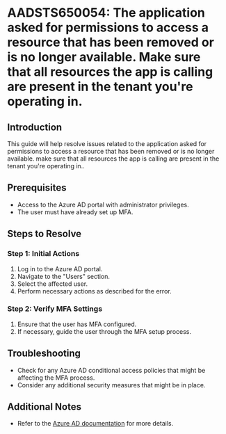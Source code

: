 # AADSTS650054: The application asked for permissions to access a resource that has been removed or is no longer available. Make sure that all resources the app is calling are present in the tenant you're operating in.

## Introduction
This guide will help resolve issues related to the application asked for permissions to access a resource that has been removed or is no longer available. make sure that all resources the app is calling are present in the tenant you're operating in..

## Prerequisites
- Access to the Azure AD portal with administrator privileges.
- The user must have already set up MFA.

## Steps to Resolve

### Step 1: Initial Actions
1. Log in to the Azure AD portal.
2. Navigate to the "Users" section.
3. Select the affected user.
4. Perform necessary actions as described for the error.

### Step 2: Verify MFA Settings
1. Ensure that the user has MFA configured.
2. If necessary, guide the user through the MFA setup process.

## Troubleshooting
- Check for any Azure AD conditional access policies that might be affecting the MFA process.
- Consider any additional security measures that might be in place.

## Additional Notes
- Refer to the [Azure AD documentation](https://learn.microsoft.com/en-us/azure/active-directory/) for more details.
